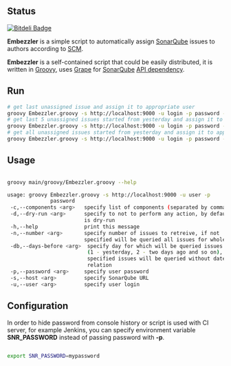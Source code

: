 
Status
------

[![Bitdeli Badge](https://d2weczhvl823v0.cloudfront.net/webdizz/embezzler/trend.png)](https://bitdeli.com/free "Bitdeli Badge")


**Embezzler** is a simple script to automatically assign [SonarQube](http://www.sonarqube.org/) issues to authors according to [SCM](http://en.wikipedia.org/wiki/Software_configuration_management).

**Embezzler** is a self-contained script that could be easily distributed, it is written in [Groovy](http://groovy.codehaus.org/), uses [Grape](http://groovy.codehaus.org/Grape) for [SonarQube](http://www.sonarqube.org/) [API dependency](http://docs.codehaus.org/display/SONAR/Using+the+Web+Service+Java+client).

Run
--------

```bash
# get last unassigned issue and assign it to appropriate user
groovy Embezzler.groovy -s http://localhost:9000 -u login -p password -c 'project1,project2' -n 1 --dry-run false
# get last 5 unassigned issues started from yesterday and assign it to appropriate users
groovy Embezzler.groovy -s http://localhost:9000 -u login -p password -c 'project1,project2' -n 5 -db 1 --dry-run false
# get all unassigned issues started from yesterday and assign it to appropriate users
groovy Embezzler.groovy -s http://localhost:9000 -u login -p password -c 'project1,project2' -db 1 --dry-run false
```

Usage
-----

```bash

groovy main/groovy/Embezzler.groovy --help

usage: groovy Embezzler.groovy -s http://localhost:9000 -u user -p
              password
 -c,--components <arg>   specify list of components (separated by comma)
 -d,--dry-run <arg>      specify to not to perform any action, by default
                         is dry-run
 -h,--help               print this message
 -n,--number <arg>       specify number of issues to retreive, if not 
                         specified will be queried all issues for whole day
 -db,--days-before <arg>  specify day for which will be queried issues
                          (1 - yesterday, 2 - two days ago and so on), if not 
                          specified issues will be queried without date 
                          relation
 -p,--password <arg>     specify user password
 -s,--host <arg>         specify SonarQube URL
 -u,--user <arg>         specify user login

```

Configuration
----------

In order to hide password from console history or script is used with CI server, for example Jenkins, you can specify environment variable **SNR_PASSWORD** instead of passing password with **-p**.

```bash

export SNR_PASSWORD=mypassword

```



